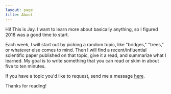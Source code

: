 ```yaml
---
layout: page
title: About
---
```


Hi! This is Jay. I want to learn more about basically anything, so I figured 2018 was a good time to start.

Each week, I will start out by picking a random topic, like "bridges," "trees," or whatever else comes to mind. Then I will find a recent/influential scientific paper published on that topic, give it a read, and summarize what I learned. My goal is to write something that you can read or skim in about five to ten minutes.

If you have a topic you'd like to request, send me a message <a href="https://twitter.com/jehosafet">here</a>.

Thanks for reading!
